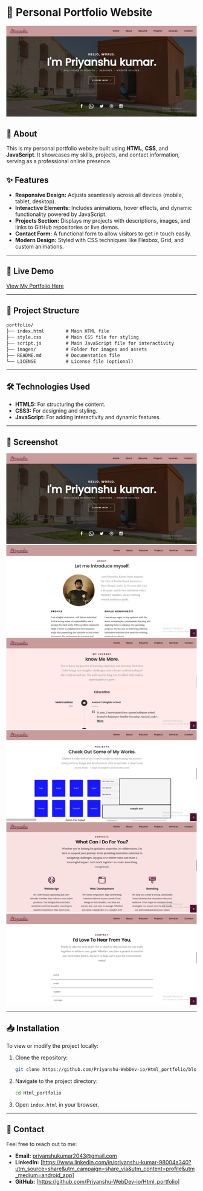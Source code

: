 # 🌟 Personal Portfolio Website

![Portfolio Preview](/images/show/Screenshot%202025-01-07%20200052.png)

## 📖 About  
This is my personal portfolio website built using **HTML**, **CSS**, and **JavaScript**. It showcases my skills, projects, and contact information, serving as a professional online presence.  

## ✨ Features  
- **Responsive Design:** Adjusts seamlessly across all devices (mobile, tablet, desktop).  
- **Interactive Elements:** Includes animations, hover effects, and dynamic functionality powered by JavaScript.  
- **Projects Section:** Displays my projects with descriptions, images, and links to GitHub repositories or live demos.  
- **Contact Form:** A functional form to allow visitors to get in touch easily.  
- **Modern Design:** Styled with CSS techniques like Flexbox, Grid, and custom animations.  

---

## 🚀 Live Demo  
[View My Portfolio Here](https://priyanshu.aspenglish.in/)  

---

## 📂 Project Structure  

```plaintext
portfolio/
├── index.html        # Main HTML file
├── style.css         # Main CSS file for styling
├── script.js         # Main JavaScript file for interactivity
├── images/           # Folder for images and assets
├── README.md         # Documentation file
└── LICENSE           # License file (optional)
```

---

## 🛠️ Technologies Used
- **HTML5:** For structuring the content.
- **CSS3:** For designing and styling.
- **JavaScript:** For adding interactivity and dynamic features.

---

## 📸 Screenshot
![Intro Page](/images/show/Screenshot%202025-01-07%20200052.png)
![About Us Page](/images/show/Screenshot%202025-01-07%20201115.png)
![My Journey Page](/images/show/Screenshot%202025-01-07%20201150.png)
![Projects Page](/images/show/Screenshot%202025-01-07%20201225.png)
![Services Page](/images/show/Screenshot%202025-01-07%20201243.png)
![Contact Page](/images/show/Screenshot%202025-01-07%20201258.png)

---

## 📥 Installation
To view or modify the project locally:
1. Clone the repository:
    ```bash
    git clone https://github.com/Priyanshu-WebDev-io/Html_portfolio/blob/main/README.md
    ```
2. Navigate to the project directory:
    ```bash
    cd Html_portfolio
    ```
3. Open `index.html` in your browser.

---

## 📧 Contact
Feel free to reach out to me:
- **Email:** priyanshukumar2043@gmail.com
- **LinkedIn:** [https://www.linkedin.com/in/priyanshu-kumar-98004a340?utm_source=share&utm_campaign=share_via&utm_content=profile&utm_medium=android_app]
- **GitHub:** [https://github.com/Priyanshu-WebDev-io/Html_portfolio]
